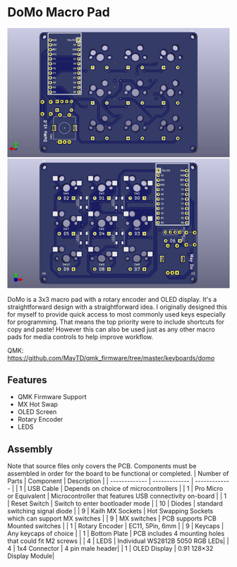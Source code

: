# DoMo Macro Pad
![PCB render](PCB/DoMo-pcb-render-front.jpg)
![PCB render](PCB/DoMo-pcb-render-back.jpg)

DoMo is a 3x3 macro pad with a rotary encoder and OLED display. It's a straightforward design with a straightforward idea. I originally designed this for myself to provide quick access to most commonly used keys especially for programming. That means the top priority were to include shortcuts for copy and paste! However this can also be used just as any other macro pads for media controls to help improve workflow.

QMK: https://github.com/MayTD/qmk_firmware/tree/master/keyboards/domo

## Features

- QMK Firmware Support
- MX Hot Swap
- OLED Screen
- Rotary Encoder
- LEDS

## Assembly 
Note that source files only covers the PCB. Components must be assembled in order for the board to be functional or completed.
| Number of Parts | Component | Description |
| ------------- | ------------- | ------------- |
| 1 | USB Cable  | Depends on choice of microcontrollers |
| 1 | Pro Micro or Equivalent | Microcontroller that features USB connectivity on-board |
| 1 | Reset Switch | Switch to enter bootloader mode |
| 10 | Diodes | standard switching signal diode | 
| 9 | Kailh MX Sockets | Hot Swapping Sockets which can support MX switches |
| 9 | MX switches | PCB supports PCB Mounted switches | 
| 1 | Rotary Encoder | EC11, 5Pin, 6mm |
| 9 | Keycaps | Any keycaps of choice |
| 1 | Bottom Plate | PCB includes 4 mounting holes that could fit M2 screws | 
| 4 | LEDS | Individual WS2812B 5050 RGB LEDs|
| 4 | 1x4 Connector | 4 pin male header|
| 1 | OLED Display | 0.91 128×32 Display Module|
